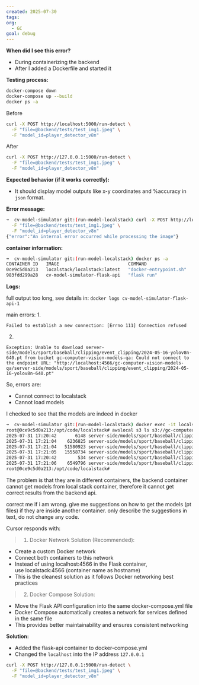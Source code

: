 ```yaml
---
created: 2025-07-30
tags: 
org:
  - GC
goal: debug
---
```

**When did I see this error?**
- During containerizing the backend
- After I added a Dockerfile and started it

**Testing process:**
```bash
docker-compose down
docker-compose up --build
docker ps -a
```

Before
```bash
curl -X POST http://localhost:5000/run-detect \
  -F "file=@backend/tests/test_img1.jpeg" \
  -F "model_id=player_detector_v8n"
```

After
```bash
curl -X POST http://127.0.0.1:5000/run-detect \
  -F "file=@backend/tests/test_img1.jpeg" \
  -F "model_id=player_detector_v8n"
```

**Expected behavior (if it works correctly):**
- It should display model outputs like x-y coordinates and %accuracy in `json`  format. 

**Error message:**

```bash
➜  cv-model-simulator git:(run-model-localstack) curl -X POST http://localhost:5000/run-detect \
  -F "file=@backend/tests/test_img1.jpeg" \
  -F "model_id=player_detector_v8n"
{"error":"An internal error occurred while processing the image"}
```

**container information:**

```bash
➜  cv-model-simulator git:(run-model-localstack) docker ps -a
CONTAINER ID   IMAGE                          COMMAND                  CREATED          STATUS                   PORTS                                                                NAMES
0ce9c5d0a213   localstack/localstack:latest   "docker-entrypoint.sh"   8 minutes ago    Up 8 minutes (healthy)   0.0.0.0:4510-4559->4510-4559/tcp, 0.0.0.0:4566->4566/tcp, 5678/tcp   localstack
983fdd299a28   cv-model-simulator-flask-api   "flask run"              18 minutes ago   Up 18 minutes            0.0.0.0:5000->5000/tcp                                               cv-model-simulator-flask-api-1
```

**Logs:**

full output too long, see details in: `docker logs cv-model-simulator-flask-api-1`

main errors:
1. 
```
Failed to establish a new connection: [Errno 111] Connection refused
```

2. 
```
Exception: Unable to download server-side/models/sport/baseball/clipping/event_clipping/2024-05-16-yolov8n-640.pt from bucket gc-computer-vision-models-qa: Could not connect to the endpoint URL: "http://localhost:4566/gc-computer-vision-models-qa/server-side/models/sport/baseball/clipping/event_clipping/2024-05-16-yolov8n-640.pt"
```

So, errors are:
- Cannot connect to localstack
- Cannot load models

I checked to see that the models are indeed in docker

```bash
➜  cv-model-simulator git:(run-model-localstack) docker exec -it localstack bash
root@0ce9c5d0a213:/opt/code/localstack# awslocal s3 ls s3://gc-computer-vision-models-qa/server-side/models/sport/baseball/clipping/event_clipping/ --recursive
2025-07-31 17:20:42       6148 server-side/models/sport/baseball/clipping/event_clipping/.DS_Store
2025-07-31 17:21:04    6236825 server-side/models/sport/baseball/clipping/event_clipping/2024-05-16-yolov8n-640.pt
2025-07-31 17:21:04   51580923 server-side/models/sport/baseball/clipping/event_clipping/2024-05-16-yolov9c-640.pt
2025-07-31 17:21:05   15558734 server-side/models/sport/baseball/clipping/event_clipping/2025-04-23-pitch-detection_diamond_roi_1000ms_16_frames_model.pth
2025-07-31 17:20:42        534 server-side/models/sport/baseball/clipping/event_clipping/model.json
2025-07-31 17:21:06    6549796 server-side/models/sport/baseball/clipping/event_clipping/yolov8n.pt
root@0ce9c5d0a213:/opt/code/localstack# 
```

The problem is that they are in different containers, the backend container cannot get models from local stack container, therefore it cannot get correct results from the backend api. 

correct me if i am wrong. give me suggestions on how to get the models (pt files) if they are inside another container. only describe the suggestions in text, do not change any code. 

Cursor responds with:

> 1. Docker Network Solution (Recommended):
- Create a custom Docker network
- Connect both containers to this network
- Instead of using localhost:4566 in the Flask container, use localstack:4566 (container name as hostname)
- This is the cleanest solution as it follows Docker networking best practices

> 2. Docker Compose Solution:
- Move the Flask API configuration into the same docker-compose.yml file
- Docker Compose automatically creates a network for services defined in the same file
- This provides better maintainability and ensures consistent networking

**Solution:**
- Added the flask-api container to docker-compose.yml
- Changed the `localhost` into the IP address `127.0.0.1`

```bash
curl -X POST http://127.0.0.1:5000/run-detect \
  -F "file=@backend/tests/test_img1.jpeg" \
  -F "model_id=player_detector_v8n"
```

